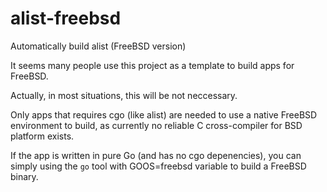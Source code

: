 # alist-freebsd
Automatically build alist (FreeBSD version)

It seems many people use this project as a template to build apps for FreeBSD.

Actually, in most situations, this will be not neccessary.

Only apps that requires cgo (like alist) are needed to use a native FreeBSD environment to build, as currently no reliable C cross-compiler for BSD platform exists.

If the app is written in pure Go (and has no cgo depenencies), you can simply using the `go` tool with GOOS=freebsd variable to build a FreeBSD binary.
